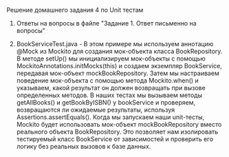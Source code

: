 Решение домашнего задания 4 по Unit тестам

1) Ответы на вопросы в файле "Задание 1. Ответ письменно на вопросы"

2) BookServiceTest.java - В этом примере мы используем аннотацию @Mock из Mockito для создания мок-объекта класса BookRepository.
   В методе setUp() мы инициализируем мок-объекты с помощью MockitoAnnotations.initMocks(this) и создаем экземпляр BookService, передавая мок-объект mockBookRepository.
   Затем мы настраиваем поведение мок-объекта с помощью метода Mockito.when() и указываем, какой результат он должен возвращать при вызове определенных методов.
   В наших тестах мы вызываем методы getAllBooks() и getBookByISBN() у bookService и проверяем, возвращаются ли ожидаемые результаты, используя Assertions.assertEquals().
   Когда мы запускаем наши unit-тесты, Mockito будет использовать мок-объект mockBookRepository вместо реального объекта BookRepository.
   Это позволяет нам изолировать тестируемый класс BookService от зависимостей и проверить его логику без реальных вызовов к базе данных.
